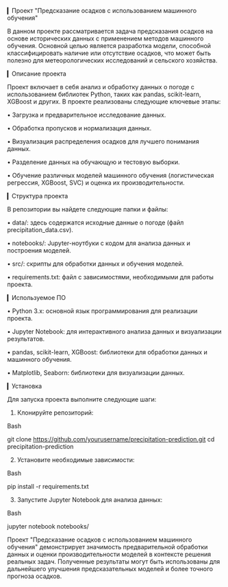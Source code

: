 ▎Проект "Предсказание осадков с использованием машинного обучения"

В данном проекте рассматривается задача предсказания осадков на основе исторических данных с применением методов машинного обучения. Основной целью является разработка модели, способной классифицировать наличие или отсутствие осадков, что может быть полезно для метеорологических исследований и сельского хозяйства.

▎Описание проекта

Проект включает в себя анализ и обработку данных о погоде с использованием библиотек Python, таких как pandas, scikit-learn, XGBoost и других. В проекте реализованы следующие ключевые этапы:

• Загрузка и предварительное исследование данных.

• Обработка пропусков и нормализация данных.

• Визуализация распределения осадков для лучшего понимания данных.

• Разделение данных на обучающую и тестовую выборки.

• Обучение различных моделей машинного обучения (логистическая регрессия, XGBoost, SVC) и оценка их производительности.

▎Структура проекта

В репозитории вы найдете следующие папки и файлы:

• data/: здесь содержатся исходные данные о погоде (файл precipitation_data.csv).

• notebooks/: Jupyter-ноутбуки с кодом для анализа данных и построения моделей.

• src/: скрипты для обработки данных и обучения моделей.

• requirements.txt: файл с зависимостями, необходимыми для работы проекта.

▎Используемое ПО

• Python 3.x: основной язык программирования для реализации проекта.

• Jupyter Notebook: для интерактивного анализа данных и визуализации результатов.

• pandas, scikit-learn, XGBoost: библиотеки для обработки данных и машинного обучения.

• Matplotlib, Seaborn: библиотеки для визуализации данных.

▎Установка

Для запуска проекта выполните следующие шаги:

1. Клонируйте репозиторий:
   
Bash

   git clone https://github.com/yourusername/precipitation-prediction.git
   cd precipitation-prediction
   

2. Установите необходимые зависимости:
   
Bash

   pip install -r requirements.txt
   

3. Запустите Jupyter Notebook для анализа данных:
   
Bash

   jupyter notebook notebooks/
   

Проект "Предсказание осадков с использованием машинного обучения" демонстрирует значимость предварительной обработки данных и оценки производительности моделей в контексте решения реальных задач. Полученные результаты могут быть использованы для дальнейшего улучшения предсказательных моделей и более точного прогноза осадков.
